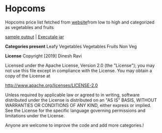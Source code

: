 # Hopcoms
Hopcoms price list fetched from [website](https://hopcoms.kar.nic.in/(S(ern1cibqxmaqj445vzdd1au3))/RateList.aspx)from low to high and categorized as vegetables and fruits

[sample output](https://github.com/dineshr93/Hopcoms/blob/master/sample_output/Jan_19_2019_Hopcoms.txt) | 
[Executale jar](https://github.com/dineshr93/Hopcoms/blob/master/ready_to_use_jar/Hopcoms_v1.jar)

**Categories present**
Leafy Vegetables
Vegetables
Fruits
Non Veg

**License**
Copyright [2019] Dinesh Ravi

Licensed under the Apache License, Version 2.0 (the "License"); 
you may not use this file except in compliance with the License. 
You may obtain a copy of the License at

http://www.apache.org/licenses/LICENSE-2.0

Unless required by applicable law or agreed to in writing, 
software distributed under the License is distributed on an "AS IS" BASIS, 
WITHOUT WARRANTIES OR CONDITIONS OF ANY KIND, either express or implied. 
See the License for the specific language governing permissions and limitations 
under the License.

Anyone are welcome to improve the code and add more categories.!
